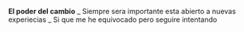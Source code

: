 **El poder del cambio** _ Siempre sera importante esta abierto a nuevas experiecias _
Si que me he equivocado pero seguire intentando
